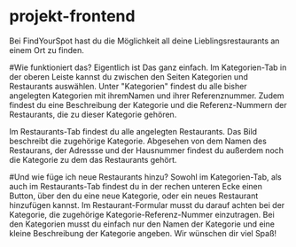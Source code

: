 # projekt-frontend
Bei FindYourSpot hast du die Möglichkeit all deine Lieblingsrestaurants an einem Ort zu finden.

#Wie funktioniert das?
Eigentlich ist Das ganz einfach. Im Kategorien-Tab in der oberen Leiste kannst du zwischen den 
Seiten Kategorien und Restaurants auswählen. Unter "Kategorien" findest du alle bisher angelegten
Kategorien mit ihremNamen und ihrer Referenznummer. Zudem findest du eine Beschreibung der Kategorie
und die Referenz-Nummern der Restaurants, die zu dieser Kategorie gehören.

Im Restaurants-Tab findest du alle angelegten Restaurants. Das Bild beschreibt die zugehörige Kategorie.
Abgesehen von dem Namen des Restaurans, der Adressse und der Hausnummer findest du außerdem noch die Kategorie
zu dem das Restaurants gehört.

#Und wie füge ich neue Restaurants hinzu?
Sowohl im Kategorien-Tab, als auch im Restaurants-Tab findest du in der rechen unteren Ecke einen Button, über
den du eine neue Kategorie, oder ein neues Restaurant hinzufügen kannst. Im Restaurant-Formular musst du darauf
achten bei der Kategorie, die zugehörige Kategorie-Referenz-Nummer einzutragen. Bei den Kategorien musst du
einfach nur den Namen der Kategorie und eine kleine Beschreibung der Kategorie angeben.
Wir wünschen dir viel Spaß!


